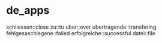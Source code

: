 # de_apps

schliessen::close
zu::tu
uber::over
ubertragende::transfering
fehlgesaschlegene::failed
erfolgreiche::successful
datei::file
